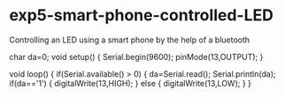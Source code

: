 # exp5-smart-phone-controlled-LED
Controlling an LED using a smart phone by the help of a bluetooth

char da=0;
void setup() 
{
Serial.begin(9600);
pinMode(13,OUTPUT);
}

void loop() 
{
if(Serial.available() > 0)
{
da=Serial.read();
Serial.println(da);    
if(da=='1')
{
digitalWrite(13,HIGH);
  }
else 
{
  digitalWrite(13,LOW);
}
}
